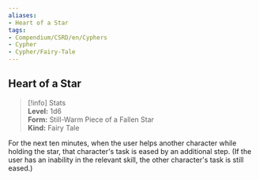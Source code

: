 ```yaml
---
aliases:
- Heart of a Star
tags:
- Compendium/CSRD/en/Cyphers
- Cypher
- Cypher/Fairy-Tale
---
```


  
## Heart of a Star  
>[!info] Stats  
> **Level:** 1d6  
> **Form:** Still-Warm Piece of a Fallen Star  
> **Kind:** Fairy Tale
  
For the next ten minutes, when the user helps another character while holding the star, that character's task is eased by an additional step. (If the user has an inability in the relevant skill, the other character's task is still eased.)